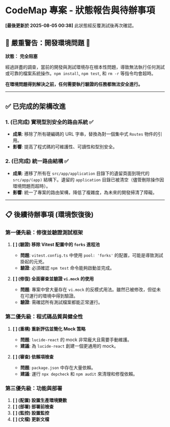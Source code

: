 # CodeMap 專案 - 狀態報告與待辦事項

**[最後更新於 2025-08-05 00:38]** 此狀態經反覆測試後再次確認。

## 🚨 **嚴重警告：開發環境問題** 🚨

**狀態：** **完全阻塞**

經過詳盡的調查，當前的開發與測試環境存在根本性問題，導致無法執行任何測試或可靠的檔案系統操作。`npm install`, `npm test`, 和 `rm -r` 等指令均會超時。

**在環境問題得到解決之前，任何需要執行驗證的任務都無法安全進行。**

---

## ✅ 已完成的架構改進

### **1. (已完成) 實現型別安全的路由系統** ✅
-   **成果**: 移除了所有硬編碼的 URL 字串，替換為對一個集中式 `Routes` 物件的引用。
-   **影響**: 提高了程式碼的可維護性、可讀性和型別安全。

### **2. (已完成) 統一路由結構** ✅
-   **成果**: 遷移了所有在 `src/app/application` 目錄下的遺留頁面到現代的 `src/app/(app)` 結構下。遺留的 `application` 目錄已被清空（儘管刪除操作因環境問題而超時）。
-   **影響**: 統一了專案的路由架構，降低了複雜度，為未來的開發掃清了障礙。

---

## 📋 後續待辦事項 (環境恢復後)

### **第一優先級：修復並驗證測試框架**

1.  **[ ] (驗證) 移除 Vitest 配置中的 `forks` 進程池**
    -   **問題**: `vitest.config.ts` 中使用 `pool: 'forks'` 的配置，可能是導致測試掛起的元兇。
    -   **驗證**: 必須確認 `npm test` 命令能夠啟動並完成。

2.  **[ ] (修復) 全面審查並驗證 `vi.mock` 的使用**
    -   **問題**: 專案中曾大量存在 `vi.mock` 的反模式用法。雖然已被修改，但從未在可運行的環境中得到驗證。
    -   **驗證**: 需確認所有測試檔案都能正常運行。

### **第二優先級：程式碼品質與健全性**

1.  **[ ] (重構) 重新評估並簡化 Mock 策略**
    -   **問題**: `lucide-react` 的 mock 非常龐大且需要手動維護。
    -   **建議**: 為 `lucide-react` 創建一個更通用的 mock。

2.  **[ ] (審查) 依賴項檢查**
    -   **問題**: `package.json` 中存在大量依賴。
    -   **建議**: 運行 `npx depcheck` 和 `npm audit` 來清理和修復依賴。

### **第三優先級：功能與部署**

1.  **[ ] (配置) 設置生產環境變數**
2.  **[ ] (部署) 部署前檢查**
3.  **[ ] (監控) 設置監控**
4.  **[ ] (文檔) 更新文檔**
